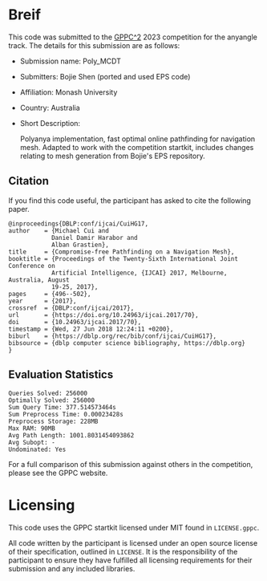 # Breif

This code was submitted to the [GPPC^2](https://gppc.search-conference.org/) 2023 competition for the anyangle track.
The details for this submission are as follows:
- Submission name: Poly_MCDT
- Submitters: Bojie Shen (ported and used EPS code)
- Affiliation: Monash University
- Country: Australia
- Short Description:

	Polyanya implementation, fast optimal online pathfinding for navigation mesh.
    Adapted to work with the competition startkit, includes changes relating to mesh generation from Bojie's EPS repository.

## Citation

If you find this code useful, the participant has asked to cite the following paper.

	@inproceedings{DBLP:conf/ijcai/CuiHG17,
	author    = {Michael Cui and
				Daniel Damir Harabor and
				Alban Grastien},
	title     = {Compromise-free Pathfinding on a Navigation Mesh},
	booktitle = {Proceedings of the Twenty-Sixth International Joint Conference on
				Artificial Intelligence, {IJCAI} 2017, Melbourne, Australia, August
				19-25, 2017},
	pages     = {496--502},
	year      = {2017},
	crossref  = {DBLP:conf/ijcai/2017},
	url       = {https://doi.org/10.24963/ijcai.2017/70},
	doi       = {10.24963/ijcai.2017/70},
	timestamp = {Wed, 27 Jun 2018 12:24:11 +0200},
	biburl    = {https://dblp.org/rec/bib/conf/ijcai/CuiHG17},
	bibsource = {dblp computer science bibliography, https://dblp.org}
	}

## Evaluation Statistics

	Queries Solved: 256000
	Optimally Solved: 256000
	Sum Query Time: 377.514573464s
	Sum Preprocess Time: 0.00023428s
	Preprocess Storage: 228MB
	Max RAM: 90MB
	Avg Path Length: 1001.8031454093862
	Avg Subopt: -
	Undominated: Yes

For a full comparison of this submission against others in the competition, please see the GPPC website.

# Licensing

This code uses the GPPC startkit licensed under MIT found in `LICENSE.gppc`.

All code written by the participant is licensed under an open source license of their specification, outlined in `LICENSE`.
It is the responsibility of the participant to ensure they have fulfilled all licensing requirements for their submission and any included libraries.
